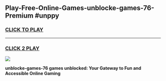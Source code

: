 
## Play-Free-Online-Games-unblocke-games-76-Premium #unppy
<h3>
<a href="https://premium.freeplayer.one?title=unblocke-games-76&ref=8M">CLICK TO PLAY</a></h3>
<hr>

<h3>
<a href="https://premium.freeplayer.one?title=unblocke-games-76&ref=8M">CLICK 2 PLAY</a>
  
</h3>

<a href="https://premium.freeplayer.one?title=unblocke-games-76&ref=8M"><img src="https://clearcache.store/games.png"></a>


**unblocke-games-76 games unblocked: Your Gateway to Fun and Accessible Online Gaming**
